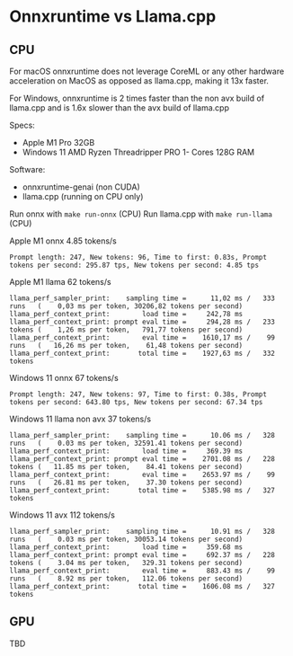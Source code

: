 Onnxruntime vs Llama.cpp
========================


CPU
---

For macOS onnxruntime does not leverage CoreML or any other hardware acceleration on MacOS
as opposed as llama.cpp, making it 13x faster.

For Windows, onnxruntime is 2 times faster than the non avx build of llama.cpp
and is 1.6x slower than the avx build of llama.cpp  

Specs:

- Apple M1 Pro 32GB
- Windows 11 AMD Ryzen Threadripper PRO 1- Cores 128G RAM


Software:
- onnxruntime-genai (non CUDA)
- llama.cpp (running on CPU only)

Run onnx with `make run-onnx`  (CPU)
Run llama.cpp with `make run-llama` (CPU)


Apple M1 onnx 4.85 tokens/s

```
Prompt length: 247, New tokens: 96, Time to first: 0.83s, Prompt tokens per second: 295.87 tps, New tokens per second: 4.85 tps
```


Apple M1 llama 62 tokens/s 

```
llama_perf_sampler_print:    sampling time =      11,02 ms /   333 runs   (    0,03 ms per token, 30206,82 tokens per second)
llama_perf_context_print:        load time =     242,78 ms
llama_perf_context_print: prompt eval time =     294,28 ms /   233 tokens (    1,26 ms per token,   791,77 tokens per second)
llama_perf_context_print:        eval time =    1610,17 ms /    99 runs   (   16,26 ms per token,    61,48 tokens per second)
llama_perf_context_print:       total time =    1927,63 ms /   332 tokens
```



Windows 11 onnx 67 tokens/s

```
Prompt length: 247, New tokens: 97, Time to first: 0.38s, Prompt tokens per second: 643.80 tps, New tokens per second: 67.34 tps
```

Windows 11 llama non avx 37 tokens/s

```
llama_perf_sampler_print:    sampling time =      10.06 ms /   328 runs   (    0.03 ms per token, 32591.41 tokens per second)
llama_perf_context_print:        load time =     369.39 ms
llama_perf_context_print: prompt eval time =    2701.08 ms /   228 tokens (   11.85 ms per token,    84.41 tokens per second)
llama_perf_context_print:        eval time =    2653.97 ms /    99 runs   (   26.81 ms per token,    37.30 tokens per second)
llama_perf_context_print:       total time =    5385.98 ms /   327 tokens
```


Windows 11 avx 112 tokens/s

```
llama_perf_sampler_print:    sampling time =      10.91 ms /   328 runs   (    0.03 ms per token, 30053.14 tokens per second)
llama_perf_context_print:        load time =     359.68 ms
llama_perf_context_print: prompt eval time =     692.37 ms /   228 tokens (    3.04 ms per token,   329.31 tokens per second)
llama_perf_context_print:        eval time =     883.43 ms /    99 runs   (    8.92 ms per token,   112.06 tokens per second)
llama_perf_context_print:       total time =    1606.08 ms /   327 tokens
```


GPU 
---

TBD
